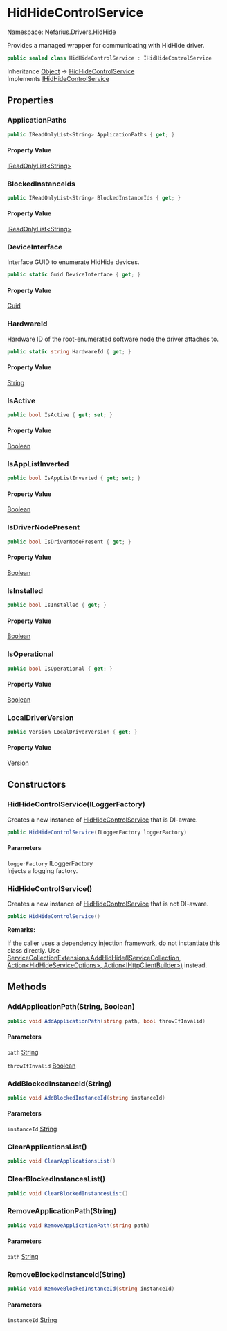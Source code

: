 # HidHideControlService

Namespace: Nefarius.Drivers.HidHide

Provides a managed wrapper for communicating with HidHide driver.

```csharp
public sealed class HidHideControlService : IHidHideControlService
```

Inheritance [Object](https://docs.microsoft.com/en-us/dotnet/api/system.object) → [HidHideControlService](./nefarius.drivers.hidhide.hidhidecontrolservice.md)<br>
Implements [IHidHideControlService](./nefarius.drivers.hidhide.ihidhidecontrolservice.md)

## Properties

### <a id="properties-applicationpaths"/>**ApplicationPaths**

```csharp
public IReadOnlyList<String> ApplicationPaths { get; }
```

#### Property Value

[IReadOnlyList&lt;String&gt;](https://docs.microsoft.com/en-us/dotnet/api/system.collections.generic.ireadonlylist-1)<br>

### <a id="properties-blockedinstanceids"/>**BlockedInstanceIds**

```csharp
public IReadOnlyList<String> BlockedInstanceIds { get; }
```

#### Property Value

[IReadOnlyList&lt;String&gt;](https://docs.microsoft.com/en-us/dotnet/api/system.collections.generic.ireadonlylist-1)<br>

### <a id="properties-deviceinterface"/>**DeviceInterface**

Interface GUID to enumerate HidHide devices.

```csharp
public static Guid DeviceInterface { get; }
```

#### Property Value

[Guid](https://docs.microsoft.com/en-us/dotnet/api/system.guid)<br>

### <a id="properties-hardwareid"/>**HardwareId**

Hardware ID of the root-enumerated software node the driver attaches to.

```csharp
public static string HardwareId { get; }
```

#### Property Value

[String](https://docs.microsoft.com/en-us/dotnet/api/system.string)<br>

### <a id="properties-isactive"/>**IsActive**

```csharp
public bool IsActive { get; set; }
```

#### Property Value

[Boolean](https://docs.microsoft.com/en-us/dotnet/api/system.boolean)<br>

### <a id="properties-isapplistinverted"/>**IsAppListInverted**

```csharp
public bool IsAppListInverted { get; set; }
```

#### Property Value

[Boolean](https://docs.microsoft.com/en-us/dotnet/api/system.boolean)<br>

### <a id="properties-isdrivernodepresent"/>**IsDriverNodePresent**

```csharp
public bool IsDriverNodePresent { get; }
```

#### Property Value

[Boolean](https://docs.microsoft.com/en-us/dotnet/api/system.boolean)<br>

### <a id="properties-isinstalled"/>**IsInstalled**

```csharp
public bool IsInstalled { get; }
```

#### Property Value

[Boolean](https://docs.microsoft.com/en-us/dotnet/api/system.boolean)<br>

### <a id="properties-isoperational"/>**IsOperational**

```csharp
public bool IsOperational { get; }
```

#### Property Value

[Boolean](https://docs.microsoft.com/en-us/dotnet/api/system.boolean)<br>

### <a id="properties-localdriverversion"/>**LocalDriverVersion**

```csharp
public Version LocalDriverVersion { get; }
```

#### Property Value

[Version](https://docs.microsoft.com/en-us/dotnet/api/system.version)<br>

## Constructors

### <a id="constructors-.ctor"/>**HidHideControlService(ILoggerFactory)**

Creates a new instance of [HidHideControlService](./nefarius.drivers.hidhide.hidhidecontrolservice.md) that is DI-aware.

```csharp
public HidHideControlService(ILoggerFactory loggerFactory)
```

#### Parameters

`loggerFactory` ILoggerFactory<br>
Injects a logging factory.

### <a id="constructors-.ctor"/>**HidHideControlService()**

Creates a new instance of [HidHideControlService](./nefarius.drivers.hidhide.hidhidecontrolservice.md) that is not DI-aware.

```csharp
public HidHideControlService()
```

**Remarks:**

If the caller uses a dependency injection framework, do not instantiate this class directly. Use
 [ServiceCollectionExtensions.AddHidHide(IServiceCollection, Action&lt;HidHideServiceOptions&gt;, Action&lt;IHttpClientBuilder&gt;)](./nefarius.drivers.hidhide.servicecollectionextensions.md#addhidhideiservicecollection-actionhidhideserviceoptions-actionihttpclientbuilder) instead.

## Methods

### <a id="methods-addapplicationpath"/>**AddApplicationPath(String, Boolean)**

```csharp
public void AddApplicationPath(string path, bool throwIfInvalid)
```

#### Parameters

`path` [String](https://docs.microsoft.com/en-us/dotnet/api/system.string)<br>

`throwIfInvalid` [Boolean](https://docs.microsoft.com/en-us/dotnet/api/system.boolean)<br>

### <a id="methods-addblockedinstanceid"/>**AddBlockedInstanceId(String)**

```csharp
public void AddBlockedInstanceId(string instanceId)
```

#### Parameters

`instanceId` [String](https://docs.microsoft.com/en-us/dotnet/api/system.string)<br>

### <a id="methods-clearapplicationslist"/>**ClearApplicationsList()**

```csharp
public void ClearApplicationsList()
```

### <a id="methods-clearblockedinstanceslist"/>**ClearBlockedInstancesList()**

```csharp
public void ClearBlockedInstancesList()
```

### <a id="methods-removeapplicationpath"/>**RemoveApplicationPath(String)**

```csharp
public void RemoveApplicationPath(string path)
```

#### Parameters

`path` [String](https://docs.microsoft.com/en-us/dotnet/api/system.string)<br>

### <a id="methods-removeblockedinstanceid"/>**RemoveBlockedInstanceId(String)**

```csharp
public void RemoveBlockedInstanceId(string instanceId)
```

#### Parameters

`instanceId` [String](https://docs.microsoft.com/en-us/dotnet/api/system.string)<br>
